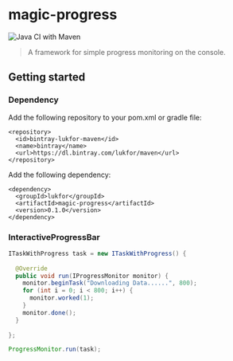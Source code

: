 # magic-progress

![Java CI with Maven](https://github.com/lukfor/magic-progress/workflows/Java%20CI%20with%20Maven/badge.svg)

> A framework for simple progress monitoring on the console.

## Getting started

### Dependency

Add the following repository to your pom.xml or gradle file:

```
<repository>
  <id>bintray-lukfor-maven</id>
  <name>bintray</name>
  <url>https://dl.bintray.com/lukfor/maven</url>
</repository>
```

Add the following dependency:

```
<dependency>
  <groupId>lukfor</groupId>
  <artifactId>magic-progress</artifactId>
  <version>0.1.0</version>
</dependency>
```

### InteractiveProgressBar

````java
ITaskWithProgress task = new ITaskWithProgress() {
  
  @Override
  public void run(IProgressMonitor monitor) {
    monitor.beginTask("Downloading Data......", 800);
    for (int i = 0; i < 800; i++) {
      monitor.worked(1);
    }
    monitor.done();
  }
     
};

ProgressMonitor.run(task);
````
